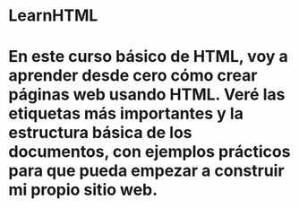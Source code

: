 # LearnHTML

# En este curso básico de HTML, voy a aprender desde cero cómo crear páginas web usando HTML. Veré las etiquetas más importantes y la estructura básica de los documentos, con ejemplos prácticos para que pueda empezar a construir mi propio sitio web.
